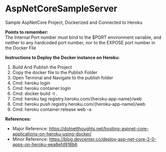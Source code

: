 # AspNetCoreSampleServer
Sample AspNetCore Project, Dockerized and Connected to Heroku

__Points to remember:__  
The Internal Port number must bind to the $PORT environment variable, and neither to any hardcoded port number, nor to the EXPOSE port number in the Docker File  

__Instructions to Deploy the Docker instance on Heroku:__  
1. Build And Publish the Project  
2. Copy the docker file to the Publish Folder  
3. Open Terminal and Navigate to the publish folder  
4. Cmd: heroku login  
5. Cmd: heroku container:login  
6. Cmd: docker build -t <image-name> .  
7. Cmd: heroku tag <image-name> registry.heroku.com/{heroku-app-name}/web  
8. Cmd: heroku push registry.heroku.com/{heroku-app-name}/web  
9. Cmd: heroku container:release web -a <heroku-app-name>  
  
__References:__  
* Major Reference: https://dotnetthoughts.net/hosting-aspnet-core-applications-on-heroku-using-docker/  
* Minor Reference: https://blog.devcenter.co/deploy-asp-net-core-2-0-apps-on-heroku-eea8efd918b6  
